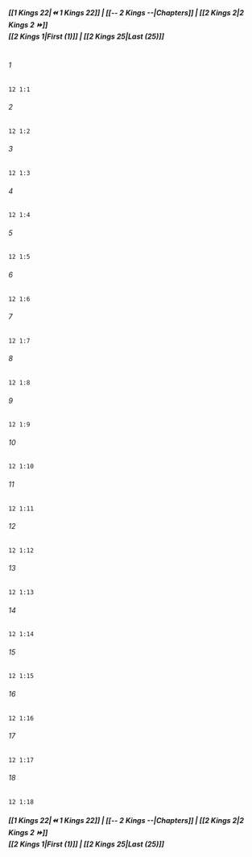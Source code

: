 
##### **[[1 Kings 22|⏪ 1 Kings 22]] | [[-- 2 Kings --|Chapters]] | [[2 Kings 2|2 Kings 2 ⏩]]**<br>**[[2 Kings 1|First (1)]] | [[2 Kings 25|Last (25)]]**<br><br>

###### 1
``` verse
12 1:1
```
###### 2
``` verse
12 1:2
```
###### 3
``` verse
12 1:3
```
###### 4
``` verse
12 1:4
```
###### 5
``` verse
12 1:5
```
###### 6
``` verse
12 1:6
```
###### 7
``` verse
12 1:7
```
###### 8
``` verse
12 1:8
```
###### 9
``` verse
12 1:9
```
###### 10
``` verse
12 1:10
```
###### 11
``` verse
12 1:11
```
###### 12
``` verse
12 1:12
```
###### 13
``` verse
12 1:13
```
###### 14
``` verse
12 1:14
```
###### 15
``` verse
12 1:15
```
###### 16
``` verse
12 1:16
```
###### 17
``` verse
12 1:17
```
###### 18
``` verse
12 1:18
```

##### **[[1 Kings 22|⏪ 1 Kings 22]] | [[-- 2 Kings --|Chapters]] | [[2 Kings 2|2 Kings 2 ⏩]]**<br>**[[2 Kings 1|First (1)]] | [[2 Kings 25|Last (25)]]**
